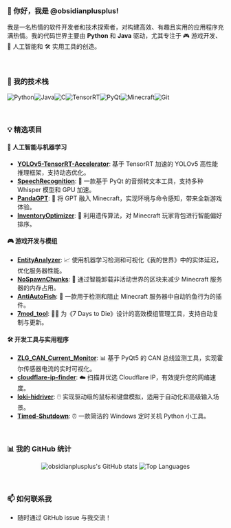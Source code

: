 
### 👋 你好，我是 @obsidianplusplus!

我是一名热情的软件开发者和技术探索者，对构建高效、有趣且实用的应用程序充满热情。我的代码世界主要由 **Python** 和 **Java** 驱动，尤其专注于 🎮 游戏开发、🤖 人工智能和 🛠️ 实用工具的创造。

<br>

### 🚀 我的技术栈

![Python](https://img.shields.io/badge/python-3670A0?style=for-the-badge&logo=python&logoColor=ffdd54)![Java](https://img.shields.io/badge/java-%23ED8B00.svg?style=for-the-badge&logo=openjdk&logoColor=white)![C](https://img.shields.io/badge/c-%2300599C.svg?style=for-the-badge&logo=c&logoColor=white)![TensorRT](https://img.shields.io/badge/TensorRT-%2376B900.svg?style=for-the-badge&logo=nvidia&logoColor=white)![PyQt](https://img.shields.io/badge/pyqt-41cd52?style=for-the-badge&logo=qt&logoColor=white)![Minecraft](https://img.shields.io/badge/Minecraft-62a366?style=for-the-badge&logo=minecraft&logoColor=white)![Git](https://img.shields.io/badge/git-%23F05033.svg?style=for-the-badge&logo=git&logoColor=white)

<br>

### 💡 精选项目

#### 🤖 人工智能与机器学习

*   **[YOLOv5-TensorRT-Accelerator](https://github.com/obsidianplusplus/YOLOv5-TensorRT-Accelerator)**: 基于 TensorRT 加速的 YOLOv5 高性能推理框架，支持动态优化。
*   **[SpeechRecognition](https://github.com/obsidianplusplus/SpeechRecognition)**: 🎤 一款基于 PyQt 的音频转文本工具，支持多种 Whisper 模型和 GPU 加速。
*   **[PandaGPT](https://github.com/obsidianplusplus/PandaGPT)**: 🐼 将 GPT 融入 Minecraft，实现环境与命令感知，带来全新游戏体验。
*   **[InventoryOptimizer](https://github.com/obsidianplusplus/InventoryOptimizer)**: 🧬 利用遗传算法，对 Minecraft 玩家背包进行智能偏好排序。

#### 🎮 游戏开发与模组

*   **[EntityAnalyzer](https://github.com/obsidianplusplus/EntityAnalyzer)**: 📈 使用机器学习检测和可视化《我的世界》中的实体延迟，优化服务器性能。
*   **[NoSpawnChunks](https://github.com/obsidianplusplus/NoSpawnChunks)**: 🧱 通过智能卸载非活动世界的区块来减少 Minecraft 服务器的内存占用。
*   **[AntiAutoFish](https://github.com/obsidianplusplus/AntiAutoFish)**: 🎣 一款用于检测和阻止 Minecraft 服务器中自动钓鱼行为的插件。
*   **[7mod_tool](https://github.com/obsidianplusplus/7mod_tool)**: 🧟‍♂️ 为《7 Days to Die》设计的高效模组管理工具，支持自动复制与更新。

#### 🛠️ 开发工具与实用程序

*   **[ZLG_CAN_Current_Monitor](https://github.com/obsidianplusplus/ZLG_CAN_Current_Monitor)**: 📊 基于 PyQt5 的 CAN 总线监测工具，实现霍尔传感器电流的实时可视化。
*   **[cloudflare-ip-finder](https://github.com/obsidianplusplus/cloudflare-ip-finder)**: ☁️ 扫描并优选 Cloudflare IP，有效提升您的网络速度。
*   **[loki-hidriver](https://github.com/obsidianplusplus/loki-hidriver)**: 🖱️ 实现驱动级的鼠标和键盘模拟，适用于自动化和高级输入场景。
*   **[Timed-Shutdown](https://github.com/obsidianplusplus/Timed-Shutdown)**: ⏰ 一款简洁的 Windows 定时关机 Python 小工具。

<br>

### 📊 我的 GitHub 统计

<p align="center">
  <img src="https://github-readme-stats.vercel.app/api?username=obsidianplusplus&show_icons=true&theme=dracula&hide_border=true&count_private=true" alt="obsidianplusplus's GitHub stats" />
  <img src="https://github-readme-stats.vercel.app/api/top-langs/?username=obsidianplusplus&layout=compact&theme=dracula&hide_border=true&count_private=true" alt="Top Languages" />
</p>

<br>

### 📫 如何联系我

*   随时通过 GitHub issue 与我交流！
